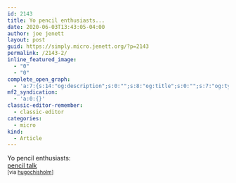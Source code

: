 ```yaml
---
id: 2143
title: Yo pencil enthusiasts...
date: 2020-06-03T13:43:05-04:00
author: joe jenett
layout: post
guid: https://simply.micro.jenett.org/?p=2143
permalink: /2143-2/
inline_featured_image:
  - "0"
  - "0"
complete_open_graph:
  - 'a:7:{s:14:"og:description";s:0:"";s:8:"og:title";s:0:"";s:7:"og:type";s:0:"";s:12:"twitter:card";s:7:"summary";s:15:"twitter:creator";s:0:"";s:19:"twitter:description";s:0:"";s:8:"og:image";s:0:"";}'
mf2_syndication:
  - 'a:0:{}'
classic-editor-remember:
  - classic-editor
categories:
  - micro
kind:
  - Article
---
```

Yo pencil enthusiasts:  
[pencil talk](http://www.penciltalk.org/ "pencil talk | pencil reviews and discussion – exploring the art and science of pencils since 2005")  
<small>[via <a title="hugochisholm" href="https://pinboard.in/u:hugochisholm">hugochisholm</a>]</small>
